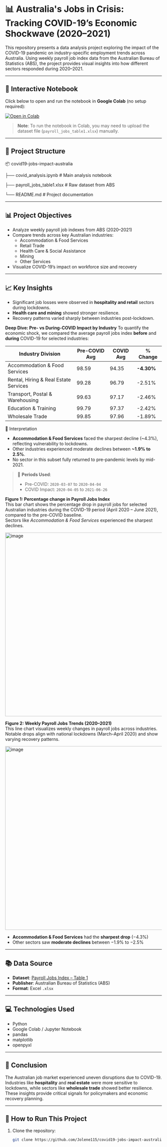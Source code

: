 # 📊 Australia's Jobs in Crisis: Tracking COVID-19’s Economic Shockwave (2020–2021)

This repository presents a data analysis project exploring the impact of the COVID-19 pandemic on industry-specific employment trends across Australia. Using weekly payroll job index data from the Australian Bureau of Statistics (ABS), the project provides visual insights into how different sectors responded during 2020–2021.

---

## 🧪 Interactive Notebook

Click below to open and run the notebook in **Google Colab** (no setup required):

[![Open in Colab](https://colab.research.google.com/assets/colab-badge.svg)](https://colab.research.google.com/github/Jolene115/covid19-jobs-impact-australia/blob/main/covid_analysis.ipynb)

> **Note**: To run the notebook in Colab, you may need to upload the dataset file (`payroll_jobs_table1.xlsx`) manually.

---

## 📁 Project Structure

📦 covid19-jobs-impact-australia

├── covid_analysis.ipynb # Main analysis notebook

├── payroll_jobs_table1.xlsx # Raw dataset from ABS

└── README.md # Project documentation


---

## 📊 Project Objectives

- Analyze weekly payroll job indexes from ABS (2020–2021)
- Compare trends across key Australian industries:
  - Accommodation & Food Services
  - Retail Trade
  - Health Care & Social Assistance
  - Mining
  - Other Services
- Visualize COVID-19’s impact on workforce size and recovery

---

## 📈 Key Insights

- Significant job losses were observed in **hospitality and retail** sectors during lockdowns.
- **Health care and mining** showed stronger resilience.
- Recovery patterns varied sharply between industries post-lockdown.

**Deep Dive: Pre- vs During-COVID Impact by Industry**
To quantify the economic shock, we compared the average payroll jobs index **before** and **during** COVID-19 for selected industries:

| Industry Division                     | Pre-COVID Avg | COVID Avg | % Change   |
| ------------------------------------- | ------------- | --------- | ---------- |
| Accommodation & Food Services         | 98.59         | 94.35     | **-4.30%** |
| Rental, Hiring & Real Estate Services | 99.28         | 96.79     | -2.51%     |
| Transport, Postal & Warehousing       | 99.63         | 97.17     | -2.46%     |
| Education & Training                  | 99.79         | 97.37     | -2.42%     |
| Wholesale Trade                       | 99.85         | 97.96     | -1.89%     |

🧠 Interpretation
- **Accommodation & Food Services** faced the sharpest decline (~4.3%), reflecting vulnerability to lockdowns.
- Other industries experienced moderate declines between **~1.9% to 2.5%**.
- No sector in this subset fully returned to pre-pandemic levels by mid-2021.

> 📅 **Periods Used**:  
> - Pre-COVID: `2020-03-07` to `2020-04-04`  
> - COVID Impact: `2020-04-05` to `2021-06-26`

**Figure 1: Percentage change in Payroll Jobs Index**  
This bar chart shows the percentage drop in payroll jobs for selected Australian industries during the COVID-19 period (April 2020 – June 2021), compared to the pre-COVID baseline.  
Sectors like *Accommodation & Food Services* experienced the sharpest declines.

<img width="1189" height="590" alt="image" src="https://github.com/user-attachments/assets/c74fc8e9-c410-4dce-92af-8747ef900b80" />

**Figure 2: Weekly Payroll Jobs Trends (2020–2021)**  
This line chart visualizes weekly changes in payroll jobs across industries.  
Notable drops align with national lockdowns (March–April 2020) and show varying recovery patterns.

<img width="1189" height="590" alt="image" src="https://github.com/user-attachments/assets/df723c5c-5b18-46e7-8266-15831eb093cd" />

- **Accommodation & Food Services** had the **sharpest drop** (−4.3%)
- Other sectors saw **moderate declines** between −1.9% to −2.5%
---

## 📚 Data Source

- **Dataset**: [Payroll Jobs Index – Table 1](https://www.abs.gov.au/statistics/labour/jobs/payroll-jobs/latest-release)
- **Publisher**: Australian Bureau of Statistics (ABS)
- **Format**: Excel `.xlsx`

---

## 💻 Technologies Used

- Python
- Google Colab / Jupyter Notebook
- pandas
- matplotlib
- openpyxl

---

## 📝 Conclusion

The Australian job market experienced uneven disruptions due to COVID-19. Industries like **hospitality** and **real estate** were more sensitive to lockdowns, while sectors like **wholesale trade** showed better resilience. These insights provide critical signals for policymakers and economic recovery planning.

---

## 🚀 How to Run This Project

1. Clone the repository:
   ```bash
   git clone https://github.com/Jolene115/covid19-jobs-impact-australia.git
